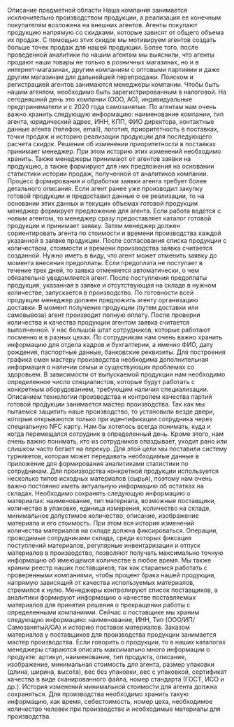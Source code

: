 Описание предметной области
Наша компания занимается исключительно производством продукции, а реализация ее
конечным покупателям возложена на внешних агентов. Агенты покупают продукцию напрямую
со скидками, которые зависят от общего объема их продаж. С помощью этих скидок мы
мотивируем агентов создать больше точек продаж для нашей продукции. Более того, после
проведенной аналитики по нашим агентам мы выяснили, что агенты продают наши товары не
только в розничных магазинах, но и в интернет-магазинах, другим компаниям с оптовыми
партиями и даже другим магазинам для дальнейшей перепродажи. Поиском и регистрацией
агентов занимаются менеджеры компании. Чтобы быть нашим агентом, необходимо быть
зарегистрированным в налоговой. На сегодняшний день это компании (ООО, АО),
индивидуальные предприниматели и с 2020 года самозанятые. По агентам нам очень важно
хранить следующую информацию: наименование компании, тип агента, юридический адрес,
ИНН, КПП, ФИО директора, контактные данные агента (телефон, email), логотип, приоритетность
в поставках, точки продаж и историю реализации продукции для последующего расчета скидок.
Решение об изменении приоритетности в поставках принимает менеджер. При этом историю
этих изменений необходимо хранить. Также менеджеры принимают от агентов заявки на
продукцию, а также формируют для них предложения на основании статистики истории продаж,
полученной от аналитиков компании.
Процесс формирования и обработки заявки агента требует более детального описания. Если
агент ранее уже производил закупку готовой продукции и предоставил данные о ее реализации,
то на основании этих данных и текущих объемах готовой продукции менеджер формирует
предложение для агента. Если работа ведется с новым агентом, то менеджер сразу
предоставляет каталог готовой продукции и принимает заявку. Затем менеджер должен
сориентировать агента по стоимости и времени производства каждой указанной в заявке
продукции. После согласования списка продукции с количеством, стоимости и времени
производства заявка считается созданной. Нужно иметь в виду, что агент может отменить заявку
до момента внесения предоплаты. Если предоплата не поступает в течение трех дней, то заявка
отменяется автоматически, о чем обязательно уведомляется агент. После поступления
предоплаты продукция, указанная в заявке и отсутствующая на складе в нужном количестве,
запускается в производство. По готовности всей продукции менеджер должен предложить агенту
организацию доставки. В момент получения продукции (путем доставки или самовывоза) агент
производит полную оплату. После проверки количества и качества продукции агентом заявка
считается выполненной.
У нас большой штат сотрудников, которые работают посменно и в разных цехах. По сотрудникам
нам очень важно хранить информацию для отдела кадров и бухгалтерии, а именно ФИО, дату
рождения, паспортные данные, банковские реквизиты. Для построения графика смен мастеру
производства необходима дополнительная информация о наличии семьи и существующих
проблемах со здоровьем. В зависимости от выпускаемой продукции нам необходимо
определенное число специалистов, которые будут работать с конкретным оборудованием,
требующим наличия специализации. Описанием технологии производства и контролем качества
партий готовой продукции занимается мастер производства.
Так как мы пытаемся защитить наше производство, то установили везде двери, которые
открываются только при идентификации сотрудника через специальную NFC карту. Нам бы
хотелось всегда понимать, куда и когда перемещался сотрудник в определенный день. Кроме
этого, нам очень важно понимать, кто из сотрудников опаздывает, уходит рано или слишком
часто бегает на перекур. Для этой цели мы поставили систему турникетов, которая может
передавать необходимые данные в приложение для формирования аналитиками статистики по
сотрудникам.
Для производства конкретной продукции используется несколько типов исходных материалов
(сырья), поэтому нам очень важно постоянно иметь актуальную информацию об остатках на
складах. Необходимо сохранять следующую информацию о материалах: наименование, тип
материала, возможные поставщики, количество в упаковке, единица измерения, количество на
складе, минимальное допустимое количество, описание, изображение материала и его
стоимость. При этом вся история изменений количества материалов на складе должна
фиксироваться. Операции, проводимые сотрудниками склада, среди которых фиксация
поступлений материалов, регулярные инвентаризации и отпуск материалов в производство,
позволяют получать максимально точную информацию об имеющемся количестве в любое
время.
Мы также храним реестр наших поставщиков, так как стараемся работать с проверенными
компаниями, чтобы процент брака нашей продукции, напрямую зависящий от качества
используемых материалов, стремился к нулю. Менеджеры контролируют список поставщиков, а
аналитики формируют информацию о качестве поставляемых материалов для принятия решения
о прекращении работы с определенными компаниями. Сейчас о поставщике мы храним
следующую информацию: наименование, ИНН, Тип (ООО/ИП/Самозанятый/ОА) и историю
поставок материалов. Заказом материалов у поставщиков для производства продукции
занимается мастер производства.
Если говорить о продукции, то в наших каталогах менеджеры стараются описать максимально
много информации о продукте: артикул, наименование, тип продукта, описание, изображение,
минимальная стоимость для агента, размер упаковки (длина, ширина, высота), вес без упаковки,
вес с упаковкой, сертификат качества в виде сканированного файла, номер стандарта (ГОСТ, ИСО
и др.). История изменений минимальной стоимости для агента должна сохраняться. Для
производства необходимо хранить такую информацию, как время, себестоимость, номер цеха,
необходимое количество человек при производстве и необходимые материалы для
производства.
